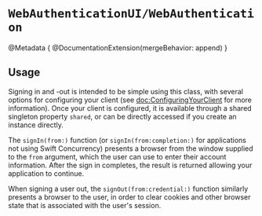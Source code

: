 # ``WebAuthenticationUI/WebAuthentication``

@Metadata {
    @DocumentationExtension(mergeBehavior: append)
}

## Usage

Signing in and -out is intended to be simple using this class, with several options for configuring your client (see <doc:ConfiguringYourClient> for more information). Once your client is configured, it is available through a shared singleton property ``shared``, or can be directly accessed if you create an instance directly.

The ``signIn(from:)`` function (or ``signIn(from:completion:)`` for applications not using Swift Concurrency) presents a browser from the window supplied to the `from` argument, which the user can use to enter their account information.  After the sign in completes, the result is returned allowing your application to continue.

When signing a user out, the ``signOut(from:credential:)`` function similarly presents a browser to the user, in order to clear cookies and other browser state that is associated with the user's session.
